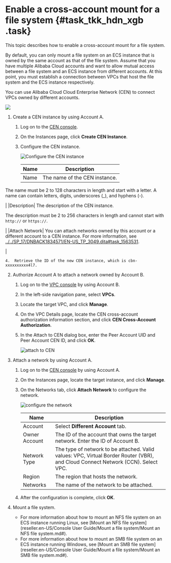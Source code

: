 # Enable a cross-account mount for a file system {#task_tkk_hdn_xgb .task}

This topic describes how to enable a cross-account mount for a file system.

By default, you can only mount a file system on an ECS instance that is owned by the same account as that of the file system. Assume that you have multiple Alibaba Cloud accounts and want to allow mutual access between a file system and an ECS instance from different accounts. At this point, you must establish a connection between VPCs that host the file system and the ECS instance respectively.

You can use Alibaba Cloud Cloud Enterprise Network \(CEN\) to connect VPCs owned by different accounts.

![](http://static-aliyun-doc.oss-cn-hangzhou.aliyuncs.com/assets/img/132369/156654837539653_en-US.png)

1.  Create a CEN instance by using Account A. 
    1.  Log on to the [CEN console](https://cen.console.aliyun.com/).
    2.  On the Instances page, click **Create CEN Instance**.
    3.  Configure the CEN instance. 

        ![Configure the CEN instance](http://static-aliyun-doc.oss-cn-hangzhou.aliyuncs.com/assets/img/132139/156654837639616_en-US.png)

        |Name|Description|
        |----|-----------|
        |Name| The name of the CEN instance.

 The name must be 2 to 128 characters in length and start with a letter. A name can contain letters, digits, underscores \(\_\), and hyphens \(-\).

 |
        |Description| The description of the CEN instance.

 The description must be 2 to 256 characters in length and cannot start with `http://` or `https://`.

 |
        |Attach Network| You can attach networks owned by this account or a different account to a CEN instance. For more information, see [../../SP\_17/DNBACK1834571/EN-US\_TP\_3049.dita\#task\_1563531](../../SP_17/DNBACK1834571/EN-US_TP_3049.dita#task_1563531).

 |

    4.  Retrieve the ID of the new CEN instance, which is cbn-xxxxxxxxxx4l7.
2.  Authorize Account A to attach a network owned by Account B. 
    1.  Log on to the [VPC console](https://vpcnext.console.aliyun.com/) by using Account B.
    2.  In the left-side navigation pane, select **VPCs**.
    3.  Locate the target VPC, and click **Manage**.
    4.  On the VPC Details page, locate the CEN cross-account authorization information section, and click **CEN Cross-Account Authorization**.
    5.  In the Attach to CEN dialog box, enter the Peer Account UID and Peer Account CEN ID, and click **OK**. 

        ![attach to CEN](http://static-aliyun-doc.oss-cn-hangzhou.aliyuncs.com/assets/img/132369/156654837639688_en-US.png)

3.  Attach a network by using Account A. 
    1.  Log on to the [CEN console](https://cen.console.aliyun.com/) by using Account A.
    2.  On the Instances page, locate the target instance, and click **Manage**.
    3.  On the Networks tab, click **Attach Network** to configure the network. 

        ![configure the network](http://static-aliyun-doc.oss-cn-hangzhou.aliyuncs.com/assets/img/132369/156654837639689_en-US.png)

        |Name|Description|
        |----|-----------|
        |Account|Select **Different Account** tab.|
        |Owner Account|The ID of the account that owns the target network. Enter the ID of Account B.|
        |Network Type|The type of network to be attached. Valid values: VPC, Virtual Border Router \(VBR\), and Cloud Connect Network \(CCN\). Select VPC.|
        |Region|The region that hosts the network.|
        |Networks|The name of the network to be attached.|

    4.  After the configuration is complete, click **OK**.
4.  Mount a file system. 
    -   For more information about how to mount an NFS file system on an ECS instance running Linux, see [Mount an NFS file system](reseller.en-US/Console User Guide/Mount a file system/Mount an NFS file system.md#).
    -   For more information about how to mount an SMB file system on an ECS instance running Windows, see [Mount an SMB file system](reseller.en-US/Console User Guide/Mount a file system/Mount an SMB file system.md#).


